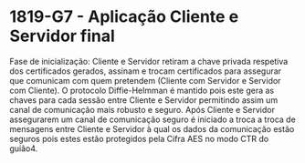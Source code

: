 # 1819-G7 - Aplicação Cliente e Servidor final
Fase de inicialização: Cliente e Servidor retiram a chave privada respetiva dos certificados gerados, assinam e trocam certificados para assegurar que comunicam com quem pretendem (Cliente com Servidor e Servidor com Cliente).
O protocolo Diffie-Helmman é mantido pois este gera as chaves para cada sessão entre Cliente e Servidor permitindo assim um canal de comunicação mais robusto e seguro.
Após Cliente e Servidor assegurarem um canal de comunicação seguro é iniciado a troca a troca de mensagens entre Cliente e Servidor à qual os dados da comunicação estão seguros pois estes estão protegidos pela Cifra AES no modo CTR do guião4.
